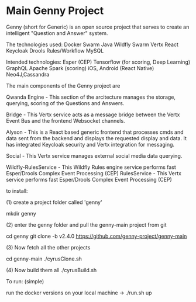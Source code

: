 # Main Genny Project
Genny (short for Generic) is an open source project that serves to create an intelligent "Question and Answer" system.

The technologies used:
Docker Swarm
Java Wildfly Swarm
Vertx
React
Keycloak
Drools Rules/Workflow
MySQL

Intended technologies:
Esper (CEP)
Tensorflow (for scoring, Deep Learning)
GraphQL
Apache Spark (scoring)
iOS, Android (React Native)
Neo4J,Cassandra




The main components of the Genny project are

Qwanda Engine - This section of the arcitecture manages the storage, querying, scoring of the Questions and Answers.

Bridge - This Vertx service acts as a message bridge between the Vertx Event Bus and the frontend Websocket channels.

Alyson - This is a React based generic frontend that processes cmds and data sent from the backend and displays the requested display and data. It has integrated Keycloak security and Vertx integration for messaging. 

Social - This Vertx service manages external social media data querying.

Wildfly-RulesService - This Wildfly Rules engine service performs fast Esper/Drools Complex Event Processing (CEP)
RulesService - This Vertx service performs fast Esper/Drools Complex Event Processing (CEP)

to install:

(1) create a project folder called 'genny'

mkdir genny

(2) enter the genny folder and pull the genny-main project from git

cd genny
git clone -b v2.4.0 https://github.com/genny-project/genny-main

(3) Now fetch all the other projects

cd genny-main
./cyrusClone.sh

(4) Now build them all
./cyrusBuild.sh



To run: (simple)

run the docker versions on your local machine -> ./run.sh <project> up

